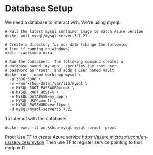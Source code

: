 # Database Setup

We need a database to interact with.  We're using mysql.

```
# Pull the latest mysql container image to match Azure version
docker pull mysql/mysql-server:5.7.21

# Create a directory for our data (change the following
# line if running on Windows)
mkdir ~/workshop-data

# Run the container.  The following command creates a
# database named 'my_app', specifies the root user
# password as 'root', and adds a user named vault
docker run --name workshop-mysql \
  -p 3306:3306 \
  -v ~/workshop-data:/var/lib/mysql \
  -e MYSQL_ROOT_PASSWORD=root \
  -e MYSQL_ROOT_HOST=% \
  -e MYSQL_DATABASE=my_app \
  -e MYSQL_USER=vault \
  -e MYSQL_PASSWORD=vaultpw \
  -d mysql/mysql-server:5.7.21
```

To interact with the database:
```
docker exec -it workshop-mysql mysql -uroot -proot
```


Prod:
Use TF to create Azure service
https://azure.microsoft.com/en-us/services/mysql/
Then use TF to register service pointing to that endpoint?